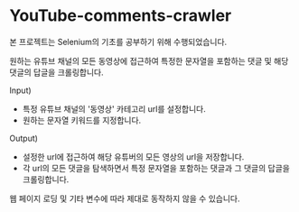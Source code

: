 # YouTube-comments-crawler
본 프로젝트는 Selenium의 기초를 공부하기 위해 수행되었습니다.

원하는 유튜브 채널의 모든 동영상에 접근하여 특정한 문자열을 포함하는 댓글 및 해당 댓글의 답글을 크롤링합니다.


Input)
- 특정 유튜브 채널의 '동영상' 카테고리 url를 설정합니다.
- 원하는 문자열 키워드를 지정합니다.


Output)
- 설정한 url에 접근하여 해당 유튜버의 모든 영상의 url을 저장합니다.
- 각 url의 모든 댓글을 탐색하면서 특정 문자열을 포함하는 댓글과 그 댓글의 답글을 크롤링합니다.


웹 페이지 로딩 및 기타 변수에 따라 제대로 동작하지 않을 수 있습니다.
